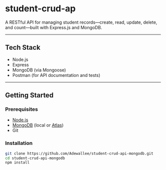 # student-crud-ap
A RESTful API for managing student records—create, read, update, delete, and count—built with Express.js and MongoDB.

---

## Tech Stack

- Node.js
- Express
- MongoDB (via Mongoose)
- Postman (for API documentation and tests)

---

## Getting Started

### Prerequisites

- [Node.js](https://nodejs.org/)
- [MongoDB](https://www.mongodb.com/) (local or [Atlas](https://www.mongodb.com/cloud/atlas))
- Git

### Installation

```bash
git clone https://github.com/Adewallee/student-crud-api-mongodb.git
cd student-crud-api-mongodb
npm install